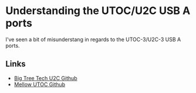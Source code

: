 # Understanding the UTOC/U2C USB A ports
I've seen a bit of misunderstang in regards to the UTOC-3/U2C-3 USB A ports.  


## Links

 - [Big Tree Tech U2C Github ](https://github.com/bigtreetech/U2C)
 - [Mellow UTOC Github](https://mellow-3d.github.io/fly-utoc_general.html)
 
